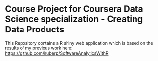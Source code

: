 # Course Project for Coursera Data Science specialization - Creating Data Products

This Repository contains a R shiny web application which is based on the results of my previous work here: https://github.com/huberp/SoftwareAnalyticsWithR
